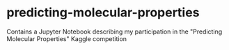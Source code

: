 # predicting-molecular-properties
Contains a Jupyter Notebook describing my participation in the "Predicting Molecular Properties" Kaggle competition

